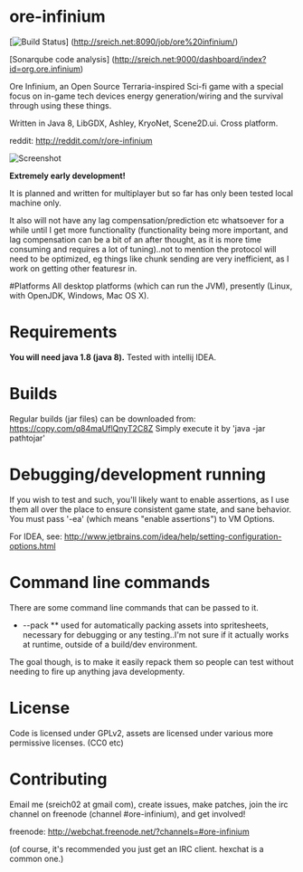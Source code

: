 # ore-infinium
[![Build Status](http://sreich.net:8090/job/ore%20infinium/badge/icon)]
(http://sreich.net:8090/job/ore%20infinium/)

[Sonarqube code analysis] (http://sreich.net:9000/dashboard/index?id=org.ore.infinium)

Ore Infinium, an Open Source Terraria-inspired Sci-fi game with a special focus
on in-game tech devices energy generation/wiring and the survival through using
these things.

Written in Java 8, LibGDX, Ashley, KryoNet, Scene2D.ui. Cross platform.

reddit: http://reddit.com/r/ore-infinium

![Screenshot](http://i.imgur.com/iCaUnQZ.png "Screenshot1")


**Extremely early development!**

It is planned and written for multiplayer but so far has only been tested local
machine only.

It also will not have any lag compensation/prediction etc
whatsoever for a while until I get more functionality (functionality being more
important, and lag compensation can be a bit of an after thought, as it is more
time consuming and requires a lot of tuning)..not to mention the protocol will
need to be optimized, eg things like chunk sending are very inefficient, as I
work on getting other featuresr in.

#Platforms
All desktop platforms (which can run the JVM), presently (Linux, with OpenJDK,
Windows, Mac OS X).

# Requirements
**You will need java 1.8 (java 8).** Tested with intellij IDEA. 

# Builds
Regular builds (jar files) can be downloaded from: https://copy.com/q84maUflQnyT2C8Z
Simply execute it by 'java -jar pathtojar'

# Debugging/development running

If you wish to test and such, you'll likely want to enable assertions, as I use
them all over the place to ensure consistent game state, and sane behavior. You
must pass '-ea' (which means "enable assertions") to VM Options.

For IDEA, see: http://www.jetbrains.com/idea/help/setting-configuration-options.html

# Command line commands
There are some command line commands that can be passed to it.

* --pack
** used for automatically packing assets into spritesheets, necessary for
debugging or any testing..I'm not sure if it actually works at runtime, outside
of a build/dev environment.

The goal though, is to make it easily repack them so people can test without
needing to fire up anything java developmenty.



# License
Code is licensed under GPLv2, assets are licensed under various more permissive licenses. (CC0 etc)

# Contributing
Email me (sreich02 at gmail com), create issues, make patches, join the irc channel on freenode (channel #ore-infinium), and get involved!

freenode: http://webchat.freenode.net/?channels=#ore-infinium

(of course, it's recommended you just get an IRC client. hexchat is a common one.)


